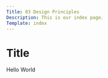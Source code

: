 ```yaml
---
Title: 03 Design Principles
Description: This is our index page.
Template: index
---
```


# Title

Hello World